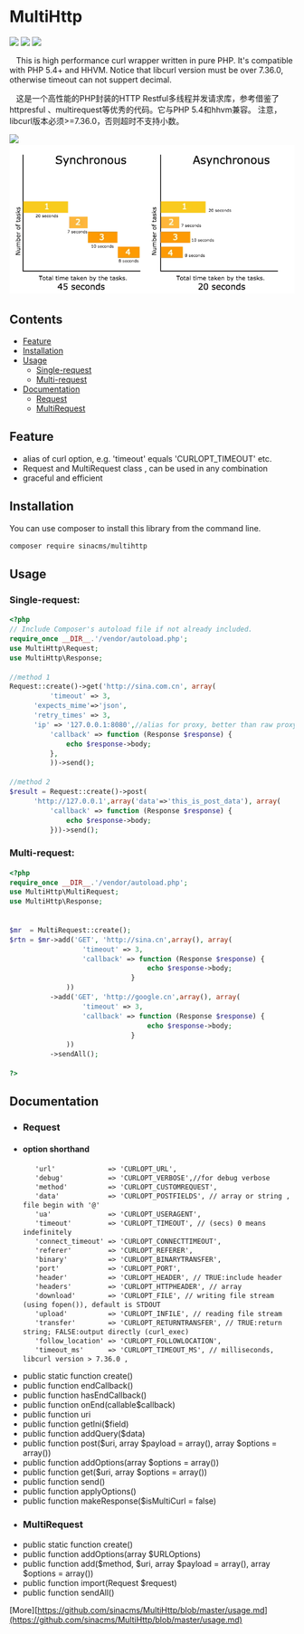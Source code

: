 # MultiHttp

[![](https://api.travis-ci.org/sinacms/MultiHttp.svg?branch=master)](https://travis-ci.org/sinacms/MultiHttp)
[![](https://scrutinizer-ci.com/g/sinacms/MultiHttp/badges/quality-score.png?b=master)](https://scrutinizer-ci.com/g/sinacms/MultiHttp)
[![](https://scrutinizer-ci.com/g/sinacms/MultiHttp/badges/coverage.png?b=master)](https://scrutinizer-ci.com/g/sinacms/MultiHttp/)
    
    
    This is high performance curl wrapper written in pure PHP.
    It's compatible with PHP 5.4+ and HHVM.
    Notice that libcurl version must be over 7.36.0,  otherwise timeout can not suppert decimal.
    
    这是一个高性能的PHP封装的HTTP Restful多线程并发请求库，参考借鉴了httpresful 、multirequest等优秀的代码。它与PHP 5.4和hhvm兼容。
    注意，libcurl版本必须>=7.36.0，否则超时不支持小数。
    
    


![](multi-http.jpg)
![](diff.webp)

## Contents

 * [Feature](#feature)
 * [Installation](#installation)
 * [Usage](#usage)
   * [Single-request](single-request)
   * [Multi-request](multi-request)
 * [Documentation](#documentation)
   * [Request](#request)
   * [MultiRequest](#multiRequest)
 



    
## Feature
 - alias of curl option, e.g.  'timeout' equals 'CURLOPT_TIMEOUT' etc.
 - Request  and  MultiRequest class  ,  can be used in any combination 
 - graceful and efficient

## Installation

   You can use composer to install this library from the command line.
```bash
composer require sinacms/multihttp
```   

   
## Usage

### Single-request:


```php
<?php
// Include Composer's autoload file if not already included.
require_once __DIR__.'/vendor/autoload.php';
use MultiHttp\Request;
use MultiHttp\Response;

//method 1
Request::create()->get('http://sina.com.cn', array(
          'timeout' => 3,
	  'expects_mime'=>'json',
	  'retry_times' => 3,
	  'ip' => '127.0.0.1:8080',//alias for proxy, better than raw proxy
          'callback' => function (Response $response) {
              echo $response->body;
          },
          ))->send();
      
//method 2
$result = Request::create()->post(
      'http://127.0.0.1',array('data'=>'this_is_post_data'), array(
          'callback' => function (Response $response) {
              echo $response->body;
          }))->send();

``` 


### Multi-request:
 
```php
<?php
require_once __DIR__.'/vendor/autoload.php';
use MultiHttp\MultiRequest;
use MultiHttp\Response;


$mr  = MultiRequest::create();
$rtn = $mr->add('GET', 'http://sina.cn',array(), array(
                  'timeout' => 3,
                  'callback' => function (Response $response) {
                                  echo $response->body;
                              }
              ))
          ->add('GET', 'http://google.cn',array(), array(
                  'timeout' => 3,
                  'callback' => function (Response $response) {
                                  echo $response->body;
                              }
              ))    
	      ->sendAll();

?>
``` 

## Documentation 
  * ### Request
   * #### option shorthand
    		'url'             => 'CURLOPT_URL',
    		'debug'           => 'CURLOPT_VERBOSE',//for debug verbose
    		'method'          => 'CURLOPT_CUSTOMREQUEST',
    		'data'            => 'CURLOPT_POSTFIELDS', // array or string , file begin with '@'
    		'ua'              => 'CURLOPT_USERAGENT',
    		'timeout'         => 'CURLOPT_TIMEOUT', // (secs) 0 means indefinitely
    		'connect_timeout' => 'CURLOPT_CONNECTTIMEOUT',
    		'referer'         => 'CURLOPT_REFERER',
    		'binary'          => 'CURLOPT_BINARYTRANSFER',
    		'port'            => 'CURLOPT_PORT',
    		'header'          => 'CURLOPT_HEADER', // TRUE:include header
    		'headers'         => 'CURLOPT_HTTPHEADER', // array
    		'download'        => 'CURLOPT_FILE', // writing file stream (using fopen()), default is STDOUT
    		'upload'          => 'CURLOPT_INFILE', // reading file stream
    		'transfer'        => 'CURLOPT_RETURNTRANSFER', // TRUE:return string; FALSE:output directly (curl_exec)
    		'follow_location' => 'CURLOPT_FOLLOWLOCATION',
    		'timeout_ms'      => 'CURLOPT_TIMEOUT_MS', // milliseconds,  libcurl version > 7.36.0 ,
   
   * public static function create()
   * public function endCallback()
   * public function hasEndCallback()
   * public function onEnd(callable$callback)
   * public function uri
   * public function getIni($field)
   * public function addQuery($data)
   * public function post($uri, array $payload = array(), array $options = array())
   * public function addOptions(array $options = array())
   * public function get($uri, array $options = array())
   * public function send()
   * public function applyOptions()
   * public function makeResponse($isMultiCurl = false)
  * ### MultiRequest
   * public static function create()
   * public function addOptions(array $URLOptions)
   * public function add($method, $uri, array $payload = array(), array $options = array())
   * public function import(Request $request)
   * public function sendAll()


   [More][https://github.com/sinacms/MultiHttp/blob/master/usage.md](https://github.com/sinacms/MultiHttp/blob/master/usage.md)
